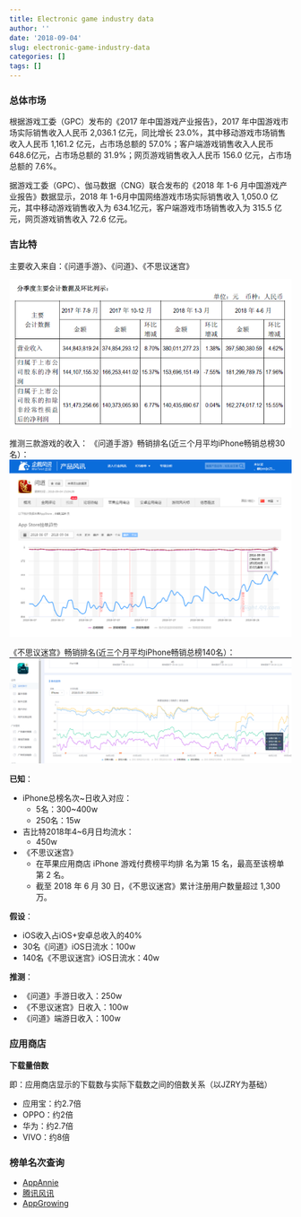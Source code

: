 ```yaml
---
title: Electronic game industry data
author: ''
date: '2018-09-04'
slug: electronic-game-industry-data
categories: []
tags: []
---
```

### 总体市场 ###

根据游戏工委（GPC）发布的《2017 年中国游戏产业报告》，2017 年中国游戏市场实际销售收入人民币 2,036.1 亿元，同比增长 23.0%，其中移动游戏市场销售收入人民币 1,161.2 亿元，占市场总额的 57.0%；客户端游戏销售收入人民币 648.6亿元，占市场总额的 31.9%；网页游戏销售收入人民币 156.0 亿元，占市场总额的 7.6%。


据游戏工委（GPC）、伽马数据（CNG）联合发布的《2018 年 1-6 月中国游戏产业报告》数据显示，2018 年 1-6月中国网络游戏市场实际销售收入 1,050.0 亿元，其中移动游戏销售收入为 634.1亿元，客户端游戏市场销售收入为 315.5 亿元，网页游戏销售收入 72.6 亿元。


### 吉比特 ###


主要收入来自：《问道手游》、《问道》、《不思议迷宫》

![img](https://raw.githubusercontent.com/dean33/exblog/master/static/2018-09-04-electronic-game-industry-data.files/2018-09-04-gibit-seasonal-income.png)

推测三款游戏的收入：
《问道手游》畅销排名(近三个月平均iPhone畅销总榜30名）：
![img](https://raw.githubusercontent.com/dean33/exblog/master/static/2018-09-04-electronic-game-industry-data.files/2018-09-04-gibit-wendao-appstore-grossing.png)

《不思议迷宫》畅销排名(近三个月平均iPhone畅销总榜140名）：
![img](https://raw.githubusercontent.com/dean33/exblog/master/static/2018-09-04-electronic-game-industry-data.files/2018-09-04-gibit-migong-appstore-grossing.png)


**已知**：

- iPhone总榜名次~日收入对应：   
  - 5名：300~400w  
  - 250名：15w  
- 吉比特2018年4~6月日均流水：
  - 450w  
- 《不思议迷宫》  
  - 在苹果应用商店 iPhone 游戏付费榜平均排 名为第 15 名，最高至该榜单第 2 名。   
  - 截至 2018 年 6 月 30 日，《不思议迷宫》累计注册用户数量超过 1,300 万。   
  

**假设**：

- iOS收入占iOS+安卓总收入的40%  
- 30名《问道》iOS日流水：100w  
- 140名《不思议迷宫》iOS日流水：40w  

**推测**：  

- 《问道》手游日收入：250w
- 《不思议迷宫》日收入：100w
- 《问道》端游日收入：100w


### 应用商店 ###

**下载量倍数**

即：应用商店显示的下载数与实际下载数之间的倍数关系（以JZRY为基础）  

- 应用宝：约2.7倍  
- OPPO：约2倍   
- 华为：约2.7倍   
- VIVO：约8倍 


### 榜单名次查询 ###

- [AppAnnie](https://www.appannie.com/)   
- [腾讯风讯](http://fsight.qq.com/)  
- [AppGrowing](https://appgrowing.cn/)  





